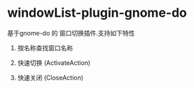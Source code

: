 windowList-plugin-gnome-do
==========================

基于gnome-do 的 窗口切换插件.支持如下特性

1. 按名称查找窗口名称

2. 快速切换 (ActivateAction)

3. 快速关闭 (CloseAction)





